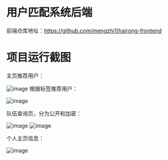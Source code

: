 # 用户匹配系统后端
前端仓库地址：https://github.com/mengzhi1/hairong-frontend
# 项目运行截图
主页推荐用户：

![image](https://user-images.githubusercontent.com/87787286/223023631-ae7a9126-4ee3-448b-bbe2-1213eb145c84.png)
根据标签推荐用户：

![image](https://user-images.githubusercontent.com/87787286/223023732-447e05b2-b885-4052-b61a-f571660afecc.png)

队伍查询页，分为公开和加密：

![image](https://user-images.githubusercontent.com/87787286/223023869-af85c142-c55c-41e0-87c1-a5f5ff377b50.png)
![image](https://user-images.githubusercontent.com/87787286/223023922-9a9a8b53-4fe0-4ac4-a338-91fd6413a613.png)


个人主页信息：

![image](https://user-images.githubusercontent.com/87787286/223023978-3486c2e8-d79c-4710-a148-53480ce2d0c3.png)

